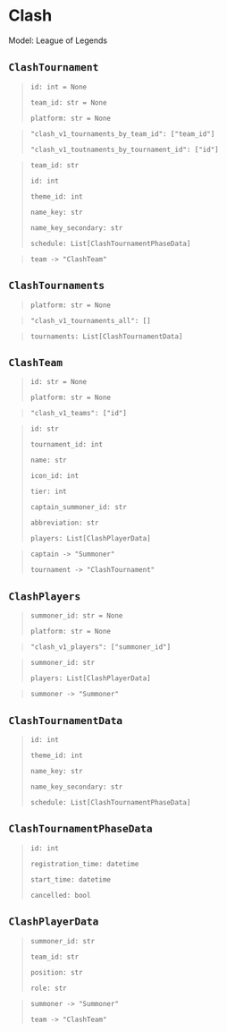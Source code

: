 # Clash
Model: League of Legends

## `ClashTournament` <Badge text="Pyot Core" vertical="middle"/>
>`id: int = None` <Badge text="param" type="warning" vertical="middle"/>
>
>`team_id: str = None` <Badge text="param" type="warning" vertical="middle"/>
>
>`platform: str = None` <Badge text="param" type="warning" vertical="middle"/>

>`"clash_v1_tournaments_by_team_id": ["team_id"]` <Badge text="endpoint" type="error" vertical="middle"/>
>
>`"clash_v1_toutnaments_by_tournament_id": ["id"]` <Badge text="endpoint" type="error" vertical="middle"/>

>`team_id: str`
>
>`id: int`
>
>`theme_id: int`
>
>`name_key: str`
>
>`name_key_secondary: str`
>
>`schedule: List[ClashTournamentPhaseData]`

>`team -> "ClashTeam"` <Badge text="bridge" type="error" vertical="middle"/>

## `ClashTournaments` <Badge text="Pyot Core" vertical="middle"/> <Badge text="Iterable" type="warning" vertical="middle"/>
>`platform: str = None` <Badge text="param" type="warning" vertical="middle"/>

>`"clash_v1_tournaments_all": []` <Badge text="endpoint" type="error" vertical="middle"/>

>`tournaments: List[ClashTournamentData]` <Badge text="Iterator" type="warning" vertical="middle"/>

## `ClashTeam` <Badge text="Pyot Core" vertical="middle"/>
>`id: str = None` <Badge text="param" type="warning" vertical="middle"/>
>
>`platform: str = None` <Badge text="param" type="warning" vertical="middle"/>

>`"clash_v1_teams": ["id"]` <Badge text="endpoint" type="error" vertical="middle"/>

>`id: str`
>
>`tournament_id: int`
>
>`name: str`
>
>`icon_id: int`
>
>`tier: int`
>
>`captain_summoner_id: str`
>
>`abbreviation: str`
>
>`players: List[ClashPlayerData]`

>`captain -> "Summoner"` <Badge text="bridge" type="error" vertical="middle"/>
>
>`tournament -> "ClashTournament"` <Badge text="bridge" type="error" vertical="middle"/>

## `ClashPlayers` <Badge text="Pyot Core" vertical="middle"/>
>`summoner_id: str = None` <Badge text="param" type="warning" vertical="middle"/>
>
>`platform: str = None` <Badge text="param" type="warning" vertical="middle"/>

>`"clash_v1_players": ["summoner_id"]` <Badge text="endpoint" type="error" vertical="middle"/>

>`summoner_id: str`
>
>`players: List[ClashPlayerData]`

>`summoner -> "Summoner"` <Badge text="bridge" type="error" vertical="middle"/>

## `ClashTournamentData` <Badge text="Pyot Static" vertical="middle"/>
>`id: int`
>
>`theme_id: int`
>
>`name_key: str`
>
>`name_key_secondary: str`
>
>`schedule: List[ClashTournamentPhaseData]`

## `ClashTournamentPhaseData` <Badge text="Pyot Static" vertical="middle"/>
>`id: int`
>
>`registration_time: datetime`
>
>`start_time: datetime`
>
>`cancelled: bool`

## `ClashPlayerData` <Badge text="Pyot Static" vertical="middle"/>
>`summoner_id: str`
>
>`team_id: str`
>
>`position: str`
>
>`role: str`

>`summoner -> "Summoner"` <Badge text="bridge" type="error" vertical="middle"/>
>
>`team -> "ClashTeam"` <Badge text="bridge" type="error" vertical="middle"/>
